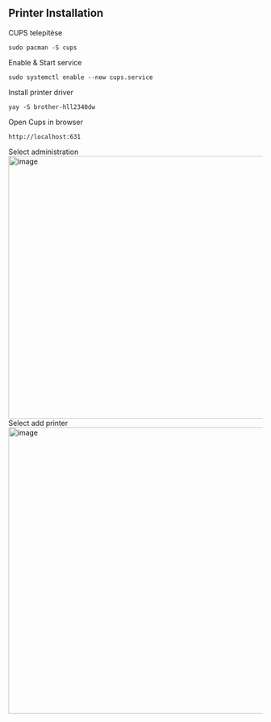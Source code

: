 ## Printer Installation

CUPS telepítése
```
sudo pacman -S cups
```
Enable & Start service
```
sudo systemctl enable --now cups.service
```
Install printer driver
```
yay -S brother-hll2340dw
```
Open Cups in browser
```
http://localhost:631
```
Select administration 
<img width="1617" height="521" alt="image" src="https://github.com/user-attachments/assets/35865f8c-4817-4607-9813-cbc75fca305e" />
Select add printer
<img width="1381" height="568" alt="image" src="https://github.com/user-attachments/assets/41356414-9ead-4bda-80bd-c7217f95d1b7" />
